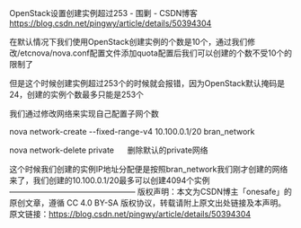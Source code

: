 OpenStack设置创建实例超过253 - 围剿 - CSDN博客 https://blog.csdn.net/pingwy/article/details/50394304

在默认情况下我们使用OpenStack创建实例的个数是10个，通过我们修改/etcnova/nova.conf配置文件添加quota配置后我们可以创建的个数不受10个的限制了

但是这个时候创建实例超过253个的时候就会报错，因为OpenStack默认掩码是24，创建的实例个数最多只能是253个

我们通过修改网络来实现自己配置子网个数



nova network-create --fixed-range-v4 10.100.0.1/20 bran_network

nova network-delete private      删除默认的private网络



这个时候我们创建的实例IP地址分配便是按照bran_network我们刚才创建的网络来了，我们创建的10.100.0.1/20最多可以创建4094个实例
————————————————
版权声明：本文为CSDN博主「onesafe」的原创文章，遵循 CC 4.0 BY-SA 版权协议，转载请附上原文出处链接及本声明。
原文链接：https://blog.csdn.net/pingwy/article/details/50394304